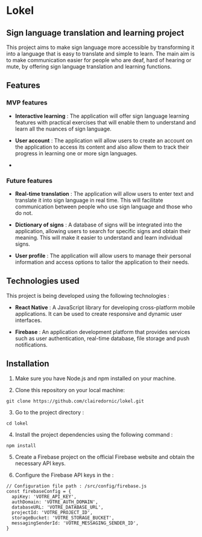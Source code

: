 # Lokel

## Sign language translation and learning project

This project aims to make sign language more accessible by transforming it into a language that is easy to translate and simple to learn. The main aim is to make communication easier for people who are deaf, hard of hearing or mute, by offering sign language translation and learning functions.

## Features
### MVP features

- **Interactive learning** : The application will offer sign language learning features with practical exercises that will enable them to understand and learn all the nuances of sign language.

- **User account** : The application will allow users to create an account on the application to access its content and also allow them to track their progress in learning one or more sign languages.
- 
### Future features

- **Real-time translation** : The application will allow users to enter text and translate it into sign language in real time. This will facilitate communication between people who use sign language and those who do not.

- **Dictionary of signs** : A database of signs will be integrated into the application, allowing users to search for specific signs and obtain their meaning. This will make it easier to understand and learn individual signs.
  
- **User profile** :  The application will allow users to manage their personal information and access options to tailor the application to their needs.

## Technologies used

This project is being developed using the following technologies :

- **React Native** : A JavaScript library for developing cross-platform mobile applications. It can be used to create responsive and dynamic user interfaces.

- **Firebase** : An application development platform that provides services such as user authentication, real-time database, file storage and push notifications.

## Installation

1. Make sure you have Node.js and npm installed on your machine.

2. Clone this repository on your local machine:
```
git clone https://github.com/clairedornic/lokel.git
```

3. Go to the project directory :
```
cd lokel
```

4. Install the project dependencies using the following command :

```
npm install
```

5. Create a Firebase project on the official Firebase website and obtain the necessary API keys.

6. Configure the Firebase API keys in the :
```
// Configuration file path : /src/config/firebase.js
const firebaseConfig = {
  apiKey: 'VOTRE_API_KEY',
  authDomain: 'VOTRE_AUTH_DOMAIN',
  databaseURL: 'VOTRE_DATABASE_URL',
  projectId: 'VOTRE_PROJECT_ID',
  storageBucket: 'VOTRE_STORAGE_BUCKET',
  messagingSenderId: 'VOTRE_MESSAGING_SENDER_ID',
}
```

